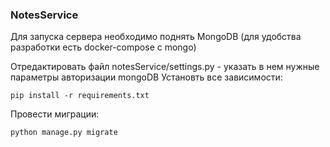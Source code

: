 ### NotesService

Для запуска сервера необходимо поднять MongoDB (для удобства разработки есть docker-compose с mongo)

Отредактировать файл notesService/settings.py - указать в нем нужные параметры авторизации mongoDB
Установть все зависимости: 

`pip install -r requirements.txt`

Провести миграции:

`python manage.py migrate`
